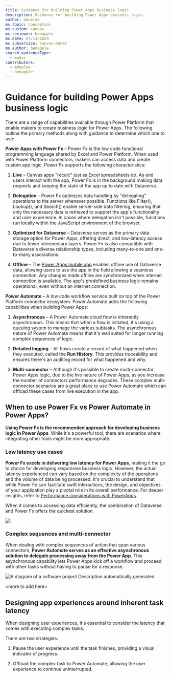 ```yaml
---
title: Guidance for building Power Apps business logic 
description: Guidance for building Power Apps business logic.
author: mduelae
ms.topic: conceptual
ms.custom: canvas
ms.reviewer: benapple
ms.date: 07/11/2024
ms.subservice: canvas-maker
ms.author: benapple
search.audienceType: 
  - maker
contributors:
  - mduelae
  - benapple
---
```


# Guidance for building Power Apps business logic 

There are a range of capabilities available through Power Platform that enable makers to create business logic for Power Apps. The following outline the primary methods along with guidance to determine which one to use:

**Power Apps with Power Fx** – Power Fx is the low code functional programming language shared by Excel and Power Platform. When used with Power Platform connectors, makers can access data and create custom app logic. Power Fx supports the following characteristics:

1. **Live** – Canvas apps "recalc" just as Excel spreadsheets do. As end users interact with the app, Power Fx is in the background making data requests and keeping the state of the app up to date with Dataverse.

2. **Delegation** – Power Fx optimizes data handling by "delegating" operations to the server whenever possible. Functions like Filter(), Lookup(), and Search() enable server-side data filtering, ensuring that only the necessary data is retrieved to support the app's functionality and user experience. In cases where delegation isn't possible, functions run locally within the JavaScript environment of the browser.

3. **Optimized for Dataverse** – Dataverse serves as the primary data storage option for Power Apps, offering direct, and low-latency access due to fewer intermediary layers.  Power Fx is also compatible with Dataverse's diverse relationship types, including many-to-one and one-to-many associations.

4. **Offline** – The [Power Apps mobile app](../../mobile/canvas-mobile-offline-overview.md) enables offline use of Dataverse data, allowing users to use the app in the field allowing a seamless connection. Any changes made offline are synchronized when internet connection is available. The app's predefined business logic remains operational, even without an internet connection.


**Power Automate** – A low code workflow service built on top of the Power Platform connector ecosystem. Power Automate adds the following capabilities when building Power Apps:

1. **Asynchronous** – A Power Automate cloud flow is inherently asynchronous. This means that when a flow is initiated, it's using a queuing system to manage the various subtasks. The asynchronous nature of Power Automate means that it's well suited for longer running complex sequences of logic.

2. **Detailed logging** – All flows create a record of what happened when they executed, called the **Run History**. This provides traceability and ensures there's an auditing record for what happened and why.

3. **Multi-connector** – Although it's possible to create multi-connector Power Apps logic, due to the live nature of Power Apps, as you increase the number of connectors performance degrades. These complex multi-connector scenarios are a great place to use Power Automate which can offload these cases from live execution in the app.

## When to use Power Fx vs Power Automate in Power Apps?

**Using Power Fx is the recommended approach for developing business logic in Power Apps**. While it's a powerful tool, there are scenarios where integrating other tools might be more appropriate.

### Low latency use cases

**Power Fx excels in delivering low latency for Power Apps**, making it the go to choice for developing responsive business logic. However, the actual latency experienced can vary based on the complexity of the operations and the volume of data being processed. It's crucial to understand that while Power Fx can facilitate swift interactions, the design, and objectives of your application play a pivotal role in its overall performance. For deeper insights, refer to [Performance considerations with PowerApps](https://powerapps.microsoft.com/en-us/blog/performance-considerations-with-powerapps/).

When it comes to accessing data efficiently, the combination of Dataverse and Power Fx offers the quickest solution.


![](media/image1.png)

### Complex sequences and multi-connector

When dealing with complex sequences of action that span various connectors, **Power Automate serves as an effective asynchronous solution to delegate processing away from the Power App**. This asynchronous capability lets Power Apps kick off a workflow and proceed with other tasks without having to pause for a response.

![A diagram of a software project Description automatically generated](media/image2.png)

&lt;more to add here&gt;

## Designing app experiences around inherent task latency

When designing user experiences, it's essential to consider the latency that comes with executing complex tasks.

There are two strategies:

1. Pause the user experience until the task finishes, providing a visual indicator of progress.

2. Offload the complex task to Power Automate, allowing the user experience to continue uninterrupted.

